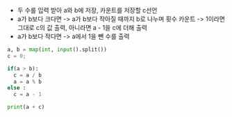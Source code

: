 - 두 수를 입력 받아 a와 b에 저장, 카운트를 저장할 c선언
- a가 b보다 크다면 -> a가 b보다 작아질 때까지 b로 나누며 횟수 카운트 -> 1이라면 그대로 c의 값 출력, 아니라면 a - 1을 c에 더해 출력 
- a가 b보다 작다면 -> a에서 1을 뺀 수를 출력
~~~python
a, b = map(int, input().split())
c = 0;

if(a > b):
  c = a / b
  a = a % b
else :
  c = a - 1

print(a + c)
~~~
